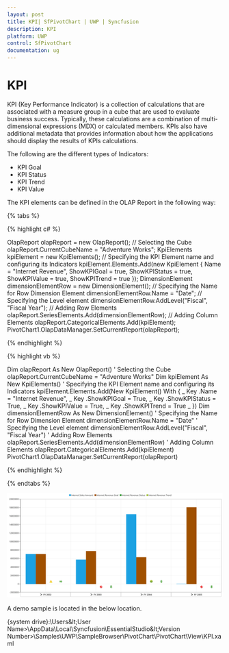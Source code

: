 ```yaml
---
layout: post
title: KPI| SfPivotChart | UWP | Syncfusion
description: KPI
platform: UWP
control: SfPivotChart
documentation: ug
---
```


# KPI

KPI (Key Performance Indicator) is a collection of calculations that are associated with a measure group in a cube that are used to evaluate business success. Typically, these calculations are a combination of multi-dimensional expressions (MDX) or calculated members. KPIs also have additional metadata that provides information about how the applications should display the results of KPIs calculations.

The following are the different types of Indicators:

* KPI Goal
* KPI Status
* KPI Trend
* KPI Value

The KPI elements can be defined in the OLAP Report in the following way:

{% tabs %}

{% highlight c# %}

OlapReport olapReport = new OlapReport();
// Selecting the Cube
olapReport.CurrentCubeName = "Adventure Works";
KpiElements kpiElement = new KpiElements();
// Specifying the KPI Element name and configuring its Indicators
kpiElement.Elements.Add(new KpiElement
{
    Name = "Internet Revenue",
    ShowKPIGoal = true,
    ShowKPIStatus = true,
    ShowKPIValue = true,
    ShowKPITrend = true
});
DimensionElement dimensionElementRow = new DimensionElement();
// Specifying the Name for Row Dimension Element
dimensionElementRow.Name = "Date";
// Specifying the Level element
dimensionElementRow.AddLevel("Fiscal", "Fiscal Year");
// Adding Row Elements
olapReport.SeriesElements.Add(dimensionElementRow);
// Adding Column Elements
olapReport.CategoricalElements.Add(kpiElement);
PivotChart1.OlapDataManager.SetCurrentReport(olapReport);

{% endhighlight %}

{% highlight vb %}

Dim olapReport As New OlapReport()
' Selecting the Cube
olapReport.CurrentCubeName = "Adventure Works"
Dim kpiElement As New KpiElements()
' Specifying the KPI Element name and configuring its Indicators
kpiElement.Elements.Add(New KpiElement() With { _
	Key .Name = "Internet Revenue", _
	Key .ShowKPIGoal = True, _
	Key .ShowKPIStatus = True, _
	Key .ShowKPIValue = True, _
	Key .ShowKPITrend = True _
})
Dim dimensionElementRow As New DimensionElement()
' Specifying the Name for Row Dimension Element
dimensionElementRow.Name = "Date"
' Specifying the Level element
dimensionElementRow.AddLevel("Fiscal", "Fiscal Year")
' Adding Row Elements
olapReport.SeriesElements.Add(dimensionElementRow)
' Adding Column Elements
olapReport.CategoricalElements.Add(kpiElement)
PivotChart1.OlapDataManager.SetCurrentReport(olapReport)

{% endhighlight %}

{% endtabs %}

![](Kpi_images/kpi_image1.png)

A demo sample is located in the below location.

{system drive}:\Users\&lt;User Name&gt;\AppData\Local\Syncfusion\EssentialStudio\&lt;Version Number&gt;\Samples\UWP\SampleBrowser\PivotChart\PivotChart\View\KPI.xaml
